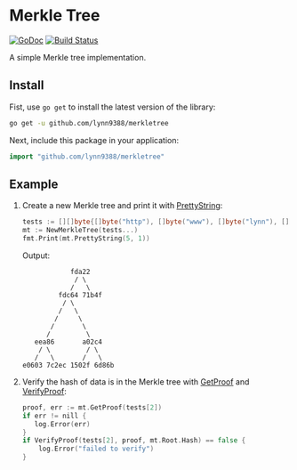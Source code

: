 # Merkle Tree

[![GoDoc](https://godoc.org/github.com/lynn9388/merkletree?status.svg)](https://godoc.org/github.com/lynn9388/merkletree)
[![Build Status](https://travis-ci.com/lynn9388/merkletree.svg?branch=master)](https://travis-ci.com/lynn9388/merkletree)

A simple Merkle tree implementation.

## Install

Fist, use `go get` to install the latest version of the library:

```sh
go get -u github.com/lynn9388/merkletree
```

Next, include this package in your application:

```go
import "github.com/lynn9388/merkletree"
```

## Example

1. Create a new Merkle tree and print it with [PrettyString](https://godoc.org/github.com/lynn9388/merkletree#MerkleTree.PrettyString):

    ```go
    tests := [][]byte{[]byte("http"), []byte("www"), []byte("lynn"), []byte("9388"), []byte("com")}
    mt := NewMerkleTree(tests...)
    fmt.Print(mt.PrettyString(5, 1))
    ```

    Output:

    ```text
                fda22
                 / \
                /   \
             fdc64 71b4f
              / \
             /   \
            /     \
           /       \
          /         \
       eea86       a02c4
        / \         / \
       /   \       /   \
    e0603 7c2ec 1502f 6d86b
    ```

2. Verify the hash of data is in the Merkle tree with [GetProof](https://godoc.org/github.com/lynn9388/merkletree#MerkleTree.GetProof) and [VerifyProof](https://godoc.org/github.com/lynn9388/merkletree#VerifyProof):

    ```go
    proof, err := mt.GetProof(tests[2])
    if err != nill {
       log.Error(err)
    }
    if VerifyProof(tests[2], proof, mt.Root.Hash) == false {
        log.Error("failed to verify")
    }
    ```
